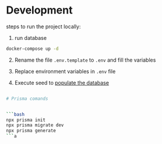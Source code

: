 
# Development

steps to run the project locally:


1.  run database
```bash
docker-compose up -d
```

2. Rename the file `.env.template` to `.env` and fill the variables

3. Replace environment variables in `.env` file
4. Execute seed to [populate the database](localhost:3000/api/seed)
```bash

# Prisma comands


```bash
npx prisma init
npx prisma migrate dev
npx prisma generate
```a